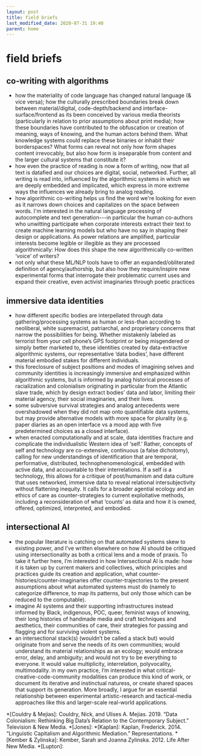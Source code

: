 ```yaml
---
layout: post
title: field briefs
last_modified_date: 2020-07-31 19:40
parent: home
---
```


# field briefs

## co-writing with algorithms
- how the materiality of code language has changed natural language (& vice versa); how the culturally prescribed boundaries break down between material/digital, code-depth/backend and interface-surface/frontend as its been conceived by various media theorists (particularly in relation to prior assumptions about print media); how these boundaries have contributed to the obfuscation or creation of meaning, ways of knowing, and the human actors behind them. What knowledge systems could replace these binaries or inhabit their borderspaces? What forms can reveal not only how form shapes content irrevocably, but also how form is inseparable from content and the larger cultural systems that constitute it? 
- how even the practice of reading is now a form of writing, now that all text is datafied and our choices are digital, social, networked. Further, all writing is read into, influenced by the algorithmic systems in which we are deeply embedded and implicated, which express in more extreme ways the influences we already bring to analog reading. 
- how algorithmic co-writing helps us find the word we're looking for even as it narrows down choices and capitalizes on the space between words. I'm interested in the natural language processing of autocomplete and text generation---in particular the human co-authors who unwitting participate when corporate interests extract their text to create machine learning models but who have no say in shaping their design or applications. As power relations are amplified, particular interests become legible or illegible as they are processed algorithmically: How does this shape the new algorithmically co-written ‘voice’ of writers?
- not only what these ML/NLP tools have to offer an expanded/obliterated definition of agency/authorship, but also how they require/inspire new experimental forms that interrogate their problematic current uses and expand their creative, even activist imaginaries through poetic practices


## immersive data identities
- how different specific bodies are interpellated through data gathering/processing systems as human or less-than according to neoliberal, white supremacist, patriarchal, and proprietary concerns that narrow the possibilities for being. Whether mistakenly labeled as terrorist from your cell phone’s GPS footprint or being misgendered or simply better marketed to, these identities created by data-extractive algorithmic systems, our representative ‘data bodies’,  have different material embodied stakes for different individuals. 
- this foreclosure of subject positions and modes of imagining selves and community identities is increasingly immersive and emphasized within algorithmic systems, but is informed by analog historical processes of racialization and colonialism originating in particular from the Atlantic slave trade, which by design extract bodies’ data and labor, limiting their material agency, their social imaginaries, and their lives. 
- some subversive survival strategies and analog antecedents were overshadowed when they did not map onto quantifiable data systems, but may provide alternative models with more space for plurality (e.g. paper diaries as an open interface vs a mood app with five predetermined choices as a closed interface). 
- when enacted computationally and at scale, data identities fracture and complicate the individualistic Western idea of ‘self.’ Rather, concepts of self and technology are co-extensive, continuous (a false dichotomy), calling for new understandings of identification that are temporal, performative, distributed, technophenomenological, embedded with active data, and accountable to their interrelations. If a self _is_ a technology, this allows for a critique of post/humanism and data culture that uses networked, immersive data to reveal relational intersubjectivity without flattening inequity. It calls for a broader agential ecology and an ethics of care as counter-strategies to current exploitative methods, including a reconsideration of what ‘counts’ as data and how it is owned, offered, optimized, interpreted, and embodied. 


## intersectional AI
- the popular literature is catching on that automated systems skew to existing power, and I’ve written elsewhere on how AI should be critiqued using intersectionality as both a critical lens and a mode of praxis. To take it further here, I’m interested in how Intersectional AI is made: how it is taken up by current makers and collectives, which principles and practices guide its creation and application, what counter-histories/counter-imaginaries offer counter-trajectories to the present assumptions about what automated systems must do (namely to categorize difference, to map its patterns, but only those which can be reduced to the computable). 
-  imagine AI systems and their supporting infrastructures instead informed by Black, indigenous, POC, queer, feminist ways of knowing, their long histories of handmade media and craft techniques and aesthetics, their communities of care, their strategies for passing and flagging and for surviving violent systems. 
- an intersectional stack(s) (wouldn’t be called a stack but) would originate from and serve the needs of its own communities; would understand its material relationships as an ecology; would embrace error, delay, and ambiguity; and would not try to be everything to everyone. It would value multiplicity, interrelation, polyvocality, multimodality. in my own practice, I’m interested in what critical-creative-code-community modalities can produce this kind of work, or document its iterative and instinctual naturess, or create shared spaces that support its generation. More broadly, I argue for an essential relationship between experimental artistic-research and tactical-media approaches like this and larger-scale real-world applications.



<!-- glossary -->
<!-- *[data]: The collection of information provided to an interpretive system, shaped to be interpretable by that system. Data is inscription, thus data is writing. 
*[information]: Signal and noise. The more randomness, the more information.
*[self]: The self is a technology. -->

<!-- references --> 
*[Couldry & Mejias]: Couldry, Nick, and Ulises A. Mejias. 2019. “Data Colonialism: Rethinking Big Data’s Relation to the Contemporary Subject.” Television & New Media.
*[Jones]:
*[Kaplan]: Kaplan, Frederick. 2014. “Linguistic Capitalism and Algorithmic Mediation.” Representations.
*[Kember & Zylinska]: Kember, Sarah and Joanna Zylinska. 2012. Life After New Media.
*[Lupton]:
<!-- paste all in here, on each page, or a way to put in template? -->
